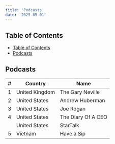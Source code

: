 ```yaml
---
title: 'Podcasts'
date: '2025-05-01'
---
```


## Table of Contents

- [Table of Contents](#table-of-contents)
- [Podcasts](#podcasts)

## Podcasts

| #   | Country        | Name               |
| --- | -------------- | ------------------ |
| 1   | United Kingdom | The Gary Neville   |
| 2   | United States  | Andrew Huberman    |
| 3   | United States  | Joe Rogan          |
| 4   | United States  | The Diary Of A CEO |
|     | United States  | StarTalk           |
| 5   | Vietnam        | Have a Sip         |
